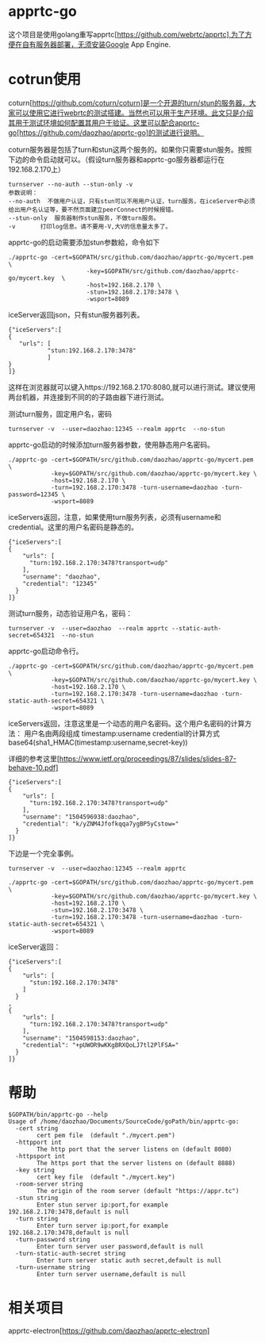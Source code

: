 
# apprtc-go
这个项目是使用golang重写apprtc[https://github.com/webrtc/apprtc],为了方便在自有服务器部署，无须安装Google App Engine.

# cotrun使用
coturn[https://github.com/coturn/coturn]是一个开源的turn/stun的服务器，大家可以使用它进行webrtc的测试搭建。当然也可以用于生产环境。此文只是介绍其用于测试环境如何配置其用户于验证。这里可以配合apprtc-go[https://github.com/daozhao/apprtc-go]的测试进行说明。

coturn服务器是包括了turn和stun这两个服务的。如果你只需要stun服务。按照下边的命令启动就可以。（假设turn服务器和apprtc-go服务器都运行在192.168.2.170上）
```
turnserver --no-auth --stun-only -v
参数说明：
--no-auth  不做用户认证，只有stun可以不用用户认证，turn服务，在iceServer中必须给出用户名认证等，要不然页面建立peerConnect的时候报错。
--stun-only  服务器制作stun服务，不做turn服务。
-v       打印log信息。请不要用-V,大V的信息量太多了。
```

apprtc-go的启动需要添加stun参数給，命令如下
```
./apprtc-go -cert=$GOPATH/src/github.com/daozhao/apprtc-go/mycert.pem \
                      -key=$GOPATH/src/github.com/daozhao/apprtc-go/mycert.key  \
                      -host=192.168.2.170 \
                      -stun=192.168.2.170:3478 \
                      -wsport=8089
```
iceServer返回json，只有stun服务器列表。
```
{"iceServers":[
{
   "urls": [
           "stun:192.168.2.170:3478"
           ]
}
]}
```

这样在浏览器就可以键入https://192.168.2.170:8080,就可以进行测试。建议使用两台机器，并连接到不同的的子路由器下进行测试。

测试turn服务，固定用户名，密码
```
turnserver -v  --user=daozhao:12345 --realm apprtc  --no-stun
```
apprtc-go启动的时候添加turn服务器参数，使用静态用户名密码。
```
./apprtc-go -cert=$GOPATH/src/github.com/daozhao/apprtc-go/mycert.pem \
            -key=$GOPATH/src/github.com/daozhao/apprtc-go/mycert.key \
            -host=192.168.2.170 \
            -turn=192.168.2.170:3478 -turn-username=daozhao -turn-password=12345 \
            -wsport=8089
```
iceServers返回，注意，如果使用turn服务列表，必须有username和credential。这里的用户名密码是静态的。
```
{"iceServers":[
{
    "urls": [
      "turn:192.168.2.170:3478?transport=udp"
    ],
    "username": "daozhao",
    "credential": "12345"
  }
]}
```
测试turn服务，动态验证用户名，密码：
```
turnserver -v  --user=daozhao  --realm apprtc --static-auth-secret=654321  --no-stun
```
apprtc-go启动命令行。
```
./apprtc-go -cert=$GOPATH/src/github.com/daozhao/apprtc-go/mycert.pem \
            -key=$GOPATH/src/github.com/daozhao/apprtc-go/mycert.key \
            -host=192.168.2.170 \
            -turn=192.168.2.170:3478 -turn-username=daozhao -turn-static-auth-secret=654321 \
            -wsport=8089
```
iceServers返回，注意这里是一个动态的用户名密码。这个用户名密码的计算方法：
用户名由两段组成   timestamp:username
credential的计算方式  base64(sha1_HMAC(timestamp:username,secret-key))

详细的参考这里[https://www.ietf.org/proceedings/87/slides/slides-87-behave-10.pdf]
```
{"iceServers":[
{
    "urls": [
      "turn:192.168.2.170:3478?transport=udp"
    ],
    "username": "1504596938:daozhao",
    "credential": "k/yZNM4Jfofkqqa7ygBP5yCstow="
  }
]}
```

下边是一个完全事例。
```
turnserver -v  --user=daozhao:12345 --realm apprtc 
```

```
./apprtc-go -cert=$GOPATH/src/github.com/daozhao/apprtc-go/mycert.pem \
            -key=$GOPATH/src/github.com/daozhao/apprtc-go/mycert.key \
            -host=192.168.2.170 \
            -stun=192.168.2.170:3478 \
            -turn=192.168.2.170:3478 -turn-username=daozhao -turn-static-auth-secret=654321 \
            -wsport=8089
```

iceServer返回：
```
{"iceServers":[
{
    "urls": [
      "stun:192.168.2.170:3478"
    ]
  }
,
{
    "urls": [
      "turn:192.168.2.170:3478?transport=udp"
    ],
	"username": "1504598153:daozhao",
	"credential": "+pUWOR9wKKgBRXQoLJ7tl2PlFSA="
  }
]}
```

# 帮助
```
$GOPATH/bin/apprtc-go --help
Usage of /home/daozhao/Documents/SourceCode/goPath/bin/apprtc-go:
  -cert string
    	cert pem file  (default "./mycert.pem")
  -httpport int
    	The http port that the server listens on (default 8080)
  -httpsport int
    	The https port that the server listens on (default 8888)
  -key string
    	cert key file  (default "./mycert.key")
  -room-server string
    	The origin of the room server (default "https://appr.tc")
  -stun string
    	Enter stun server ip:port,for example 192.168.2.170:3478,default is null
  -turn string
    	Enter turn server ip:port,for example 192.168.2.170:3478,default is null
  -turn-password string
    	Enter turn server user password,default is null
  -turn-static-auth-secret string
    	Enter turn server static auth secret,default is null
  -turn-username string
    	Enter turn server username,default is null
```
# 相关项目
 apprtc-electron[https://github.com/daozhao/apprtc-electron]


